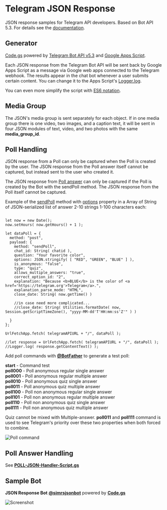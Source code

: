 # Telegram JSON Response

JSON response samples for Telegram API developers. Based on Bot API 5.3. For details see the [documentation](https://core.telegram.org/bots/api).

## Generator

[Code.gs](https://github.com/silikidi/Telegram-JSON-Response/blob/main/Code.gs) powered by [Telegram Bot API v5.3](https://core.telegram.org/bots/api) and [Google Apps Script](https://developers.google.com/apps-script).

Each JSON response from the Telegram Bot API will be sent back by Google Apps Script as a message via Google web apps connected to the Telegram webhook. The results appear in the chat bot whenever a user submits certain content. You can change it to the Apps Script's [Logger.log](https://developers.google.com/apps-script/reference/base/logger).

You can even more simplify the script with [ES6 notation](https://scotch.io/bar-talk/five-things-you-can-use-in-es6-today).

## Media Group

The JSON's media group is sent separately for each object. If in one media group there is one video, two images, and a caption text, it will be sent in four JSON modules of text, video, and two photos with the same **media_group_id**.

## Poll Handling

JSON response from a Poll can only be captured when the Poll is created by the user. The JSON response from the Poll answer itself cannot be captured, but instead sent to the user who created it.

The JSON response from [Poll answer](https://core.telegram.org/bots/api#pollanswer) can only be captured if the Poll is created by the Bot with the sendPoll method. The JSON response from the Poll itself cannot be captured.

Example of the [sendPoll](https://core.telegram.org/bots/api#sendpoll) method with [options](https://core.telegram.org/bots/api#polloption) property in a Array of String of JSON-serialized list of answer 2-10 strings 1-100 characters each:

```

let now = new Date();
now.setHours( now.getHours() + 1 );

let dataPoll = {
  method: "post",
  payload: {
    method: "sendPoll",
    chat_id: String( chatid ),
    question: "Your favorite color",
    options: JSON.stringify( [ "RED", "GREEN", "BLUE" ] ),
    is_anonymous: "false",
    type: "quiz",
    allows_multiple_answers: "true",
    correct_option_id: "2",
    explanation: "Because <b>BLUE</b> is the color of <a href='https://telegram.org'>Telegram</a>.",
    explanation_parse_mode: "HTML",
    close_date: String( now.getTime() )
    
    //in case need more complicated...
    //close_date: String( Utilities.formatDate( now, Session.getScriptTimeZone(), "yyyy-MM-dd'T'HH:mm:ss'Z'" ) )
    
  }
};

UrlFetchApp.fetch( telegramAPIURL + "/", dataPoll );

//let response = UrlFetchApp.fetch( telegramAPIURL + "/", dataPoll );
//Logger.log( response.getContentText() );

```

Add poll commands with [**@BotFather**](https://t.me/BotFather) to generate a test poll:

**start** - Command test  
**poll000** - Poll anonymous regular single answer  
**poll001** - Poll anonymous regular multiple answer  
**poll010** - Poll anonymous quiz single answer  
**poll011** - Poll anonymous quiz multiple answer  
**poll100** - Poll non anonymous regular single answer  
**poll101** - Poll non anonymous regular multiple answer  
**poll110** - Poll non anonymous quiz single answer  
**poll111** - Poll non anonymous quiz multiple answer

Quiz cannot be mixed with Multiple-answer. **poll011** and **poll111** command is used to see Telegram's priority over these two properties when both forced to combine.

![Poll command](https://blogger.googleusercontent.com/img/a/AVvXsEgeT29j3y02DQOr446_iNlt3mz2v7uxINno9A_gcugluLeWfQ5lVPaDnxVNWkVrPJoVmA23RS9c8UR7Dy5uufqKN1zsywFmPf-XiTXefu4ec1iCaOD6-7Rs33uc5qLOjMSUigil2ArTExPk5gcUrgEGwelGghbIY0WqZDr5Xq1Xx6BhifrwJM5ZIDv-EQ=s0)

## Poll Answer Handling

See [**POLL-JSON-Handler-Script.gs**](https://github.com/silikidi/Telegram-JSON-Response/blob/main/POLL-JSON-Handler-Script.gs)

## Sample Bot

**JSON Response Bot** [**@simrsjsonbot**](https://t.me/simrsjsonbot) powered by [**Code.gs**](https://github.com/silikidi/Telegram-JSON-Response/blob/main/Code.gs)

![Screenshot](https://blogger.googleusercontent.com/img/a/AVvXsEjqR5r9uI5VdozdnIqz6HaYPRBkWQFBkpTyfXmAWQ-ptDbFliRBZF66Wt7FIz6IkfPSois7pxC7rYJSLGTEMYAwSPDwyx7TnxupHGgYw_fQV6vJTI8NLkPpw0oMu0NkCZhlQmcQh3WWORgIFxfg39kf7F0MXivGtvsdST1wl1OrfToSIiZoqhou7tZatQ=s0)
